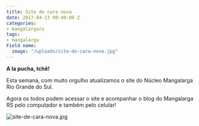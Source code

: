 ```yaml
---
title: Site de cara nova
date: 2017-04-13 00:40:00 Z
categories:
- mangalargars
tags:
- mangalarga
Field name:
  image: "/uploads/site-de-cara-nova.jpg"
---
```


**A la pucha, tchê!**

Esta semana, com muito orgulho atualizamos o site do Núcleo Mangalarga Rio Grande do Sul.

Agora os todos podem acessar o site e acompanhar o blog do Mangalarga RS pelo computador e também pelo celular!

![site-de-cara-nova.jpg](/uploads/site-de-cara-nova.jpg)